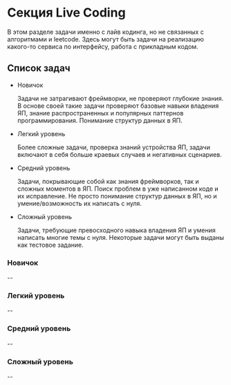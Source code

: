 # Секция Live Coding

В этом разделе задачи именно с лайв кодинга, но не связанных с алгоритмами и leetcode. Здесь могут быть задачи на реализацию какого-то сервиса по интерфейсу, работа с прикладным кодом.

## Список задач

* Новичок

    Задачи не затрагивают фреймворки, не проверяют глубокие знания. В основе своей такие задачи проверяют базовые навыки владения ЯП, знание распространенных и популярных паттернов программирования. Понимание структур данных в ЯП.

* Легкий уровень

    Более сложные задачи, проверка знаний устройства ЯП, задачи включают в себя больше краевых случаев и негативных сценариев.

* Средний уровень

    Задачи, покрывающие собой как знания фреймворков, так и сложных моментов в ЯП. Поиск проблем в уже написанном коде и их исправление. Не просто понимание структур данных в ЯП, но и умение/возможность их написать с нуля.

* Сложный уровень

    Задачи, требующие превосходного навыка владения ЯП и умения написать многие темы с нуля. Некоторые задачи могут быть выданы как тестовое задание.

### Новичок

--

### Легкий уровень

--

### Средний уровень

--

### Сложный уровень

--
